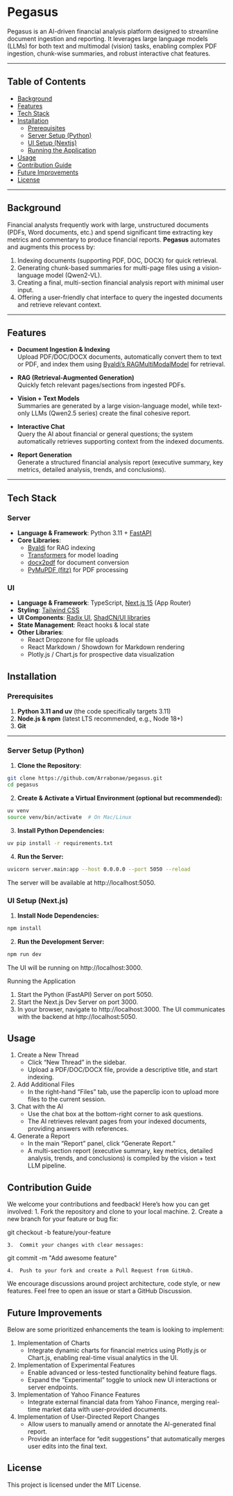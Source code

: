# Pegasus

Pegasus is an AI-driven financial analysis platform designed to streamline document ingestion and reporting. It leverages large language models (LLMs) for both text and multimodal (vision) tasks, enabling complex PDF ingestion, chunk-wise summaries, and robust interactive chat features.

---

## Table of Contents

- [Background](#background)
- [Features](#features)
- [Tech Stack](#tech-stack)
- [Installation](#installation)
  - [Prerequisites](#prerequisites)
  - [Server Setup (Python)](#server-setup-python)
  - [UI Setup (Nextjs)](#ui-setup-nextjs)
  - [Running the Application](#running-the-application)
- [Usage](#usage)
- [Contribution Guide](#contribution-guide)
- [Future Improvements](#future-improvements)
- [License](#license)

---

## Background

Financial analysts frequently work with large, unstructured documents (PDFs, Word documents, etc.) and spend significant time extracting key metrics and commentary to produce financial reports. **Pegasus** automates and augments this process by:

1. Indexing documents (supporting PDF, DOC, DOCX) for quick retrieval.  
2. Generating chunk-based summaries for multi-page files using a vision-language model (Qwen2-VL).  
3. Creating a final, multi-section financial analysis report with minimal user input.  
4. Offering a user-friendly chat interface to query the ingested documents and retrieve relevant context.

---

## Features

- **Document Ingestion & Indexing**  
  Upload PDF/DOC/DOCX documents, automatically convert them to text or PDF, and index them using [Byaldi’s RAGMultiModalModel](https://pypi.org/project/byaldi/) for retrieval.

- **RAG (Retrieval-Augmented Generation)**  
  Quickly fetch relevant pages/sections from ingested PDFs.

- **Vision + Text Models**  
  Summaries are generated by a large vision-language model, while text-only LLMs (Qwen2.5 series) create the final cohesive report.

- **Interactive Chat**  
  Query the AI about financial or general questions; the system automatically retrieves supporting context from the indexed documents.

- **Report Generation**  
  Generate a structured financial analysis report (executive summary, key metrics, detailed analysis, trends, and conclusions).

---

## Tech Stack

### Server

- **Language & Framework**: Python 3.11 + [FastAPI](https://fastapi.tiangolo.com/)  
- **Core Libraries**:  
  - [Byaldi](https://pypi.org/project/byaldi/) for RAG indexing  
  - [Transformers](https://github.com/huggingface/transformers) for model loading  
  - [docx2pdf](https://github.com/AlJohri/docx2pdf) for document conversion  
  - [PyMuPDF (fitz)](https://github.com/pymupdf/PyMuPDF) for PDF processing  

### UI

- **Language & Framework**: TypeScript, [Next.js 15](https://nextjs.org/) (App Router)  
- **Styling**: [Tailwind CSS](https://tailwindcss.com/)  
- **UI Components**: [Radix UI](https://www.radix-ui.com/), [ShadCN/UI libraries](https://ui.shadcn.com/)  
- **State Management**: React hooks & local state  
- **Other Libraries**:
  - React Dropzone for file uploads  
  - React Markdown / Showdown for Markdown rendering  
  - Plotly.js / Chart.js for prospective data visualization  


## Installation

### Prerequisites

1. **Python 3.11 and uv** (the code specifically targets 3.11)  
2. **Node.js & npm** (latest LTS recommended, e.g., Node 18+)  
3. **Git**  

---

### Server Setup (Python)

1. **Clone the Repository**:
```bash
git clone https://github.com/Arrabonae/pegasus.git
cd pegasus
```

2. **Create & Activate a Virtual Environment (optional but recommended):**
``` bash
uv venv
source venv/bin/activate  # On Mac/Linux
```

3. **Install Python Dependencies:**
```bash
uv pip install -r requirements.txt
```

4. **Run the Server:**
```bash
uvicorn server.main:app --host 0.0.0.0 --port 5050 --reload
```
The server will be available at http://localhost:5050.

### UI Setup (Next.js)
1. **Install Node Dependencies:**
```bash
npm install
```

2. **Run the Development Server:**
```bash
npm run dev
```
The UI will be running on http://localhost:3000.

Running the Application
1. Start the Python (FastAPI) Server on port 5050.
2. Start the Next.js Dev Server on port 3000.
3. In your browser, navigate to http://localhost:3000.
The UI communicates with the backend at http://localhost:5050.

## Usage
1. Create a New Thread
	* Click “New Thread” in the sidebar.
	* Upload a PDF/DOC/DOCX file, provide a descriptive title, and start indexing.
2. Add Additional Files
	* In the right-hand “Files” tab, use the paperclip icon to upload more files to the current session.
3. Chat with the AI
	* Use the chat box at the bottom-right corner to ask questions.
	* The AI retrieves relevant pages from your indexed documents, providing answers with references.
4. Generate a Report
	* In the main “Report” panel, click “Generate Report.”
	* A multi-section report (executive summary, key metrics, detailed analysis, trends, and conclusions) is compiled by the vision + text LLM pipeline.

## Contribution Guide

We welcome your contributions and feedback! Here’s how you can get involved:
	1.	Fork the repository and clone to your local machine.
	2.	Create a new branch for your feature or bug fix:

git checkout -b feature/your-feature

	3.	Commit your changes with clear messages:

git commit -m "Add awesome feature"

	4.	Push to your fork and create a Pull Request from GitHub.

We encourage discussions around project architecture, code style, or new features. Feel free to open an issue or start a GitHub Discussion.

## Future Improvements

Below are some prioritized enhancements the team is looking to implement:
1. Implementation of Charts
    * Integrate dynamic charts for financial metrics using Plotly.js or Chart.js, enabling real-time visual analytics in the UI.
2. Implementation of Experimental Features
    * Enable advanced or less-tested functionality behind feature flags.
	* Expand the “Experimental” toggle to unlock new UI interactions or server endpoints.
3. Implementation of Yahoo Finance Features
	* Integrate external financial data from Yahoo Finance, merging real-time market data with user-provided documents.
4. Implementation of User-Directed Report Changes
	* Allow users to manually amend or annotate the AI-generated final report.
	* Provide an interface for “edit suggestions” that automatically merges user edits into the final text.

## License
This project is licensed under the MIT License.